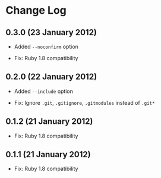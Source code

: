 # Change Log

## 0.3.0 (23 January 2012)

 * Added `--noconfirm` option

 * Fix: Ruby 1.8 compatibility

## 0.2.0 (22 January 2012)

 * Added `--include` option

 * Fix: Ignore `.git`, `.gitignore`, `.gitmodules` instead of `.git*`

## 0.1.2 (21 January 2012)

 * Fix: Ruby 1.8 compatibility

## 0.1.1 (21 January 2012)

 * Fix: Ruby 1.8 compatibility

